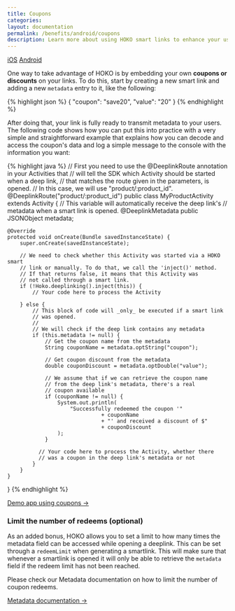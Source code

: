 ```yaml
---
title: Coupons
categories:
layout: documentation
permalink: /benefits/android/coupons
description: Learn more about using HOKO smart links to enhance your user experience.
---
```


<a href="http://support.hokolinks.com/benefits/ios/coupons/" class="tab">iOS</a>
<a href="#" class="tab active">Android</a>

One way to take advantage of HOKO is by embedding your own **coupons or discounts** on your links. To do this, start by creating a new smart link and adding a new `metadata` entry to it, like the following:

{% highlight json %}
{
  "coupon": "save20",
  "value": "20"
}
{% endhighlight %}


After doing that, your link is fully ready to transmit metadata to your users. The following code shows how you can put this into practice with a very simple and straightforward example that explains how you can decode and access the coupon's data and log a simple message to the console with the information you want:


{% highlight java %}
// First you need to use the @DeeplinkRoute annotation in your Activities that
// will tell the SDK which Activity should be started when a deep link,
// that matches the route given in the parameters, is opened.
// In this case, we will use "product/:product_id".
@DeeplinkRoute("product/:product_id")
public class MyProductActivity extends Activity {
    // This variable will automatically receive the deep link's
    // metadata when a smart link is opened.
    @DeeplinkMetadata
    public JSONObject metadata;

    @Override
    protected void onCreate(Bundle savedInstanceState) {
        super.onCreate(savedInstanceState);

        // We need to check whether this Activity was started via a HOKO smart
        // link or manually. To do that, we call the 'inject()' method.
        // If that returns false, it means that this Activity was
        // not called through a smart link.
        if (!Hoko.deeplinking().inject(this)) {
            // Your code here to process the Activity

        } else {
            // This block of code will _only_ be executed if a smart link
            // was opened.
            //
            // We will check if the deep link contains any metadata
            if (this.metadata != null) {
                // Get the coupon name from the metadata
                String couponName = metadata.optString("coupon");

                // Get coupon discount from the metadata
                double couponDiscount = metadata.optDouble("value");

                // We assume that if we can retrieve the coupon name
                // from the deep link's metadata, there's a real
                // coupon available
                if (couponName != null) {
                    System.out.println(
                        "Successfully redeemed the coupon '"
                                  + couponName
                                  + "' and received a discount of $"
                                  + couponDiscount
                    );
                }

              // Your code here to process the Activity, whether there
              // was a coupon in the deep link's metadata or not
            }
        }
    }
}
{% endhighlight %}

<a href="https://github.com/hokolinks/HOKOStore-Android" class="btn-next" target="_blank">Demo app using coupons &#8594;</a>

### Limit the number of redeems (optional)

As an added bonus, HOKO allows you to set a limit to how many times the metadata field can be accessed while opening a deeplink. This can be set through a `redeemLimit` when generating a smartlink. This will make sure that whenever a smartlink is opened it will only be able to retrieve the `metadata` field if the redeem limit has not been reached.

Please check our Metadata documentation on how to limit the number of coupon redeems.

<a href="http://support.hokolinks.com/android/android-deeplinking/#metadata" class="btn-next">Metadata documentation &#8594;</a>
